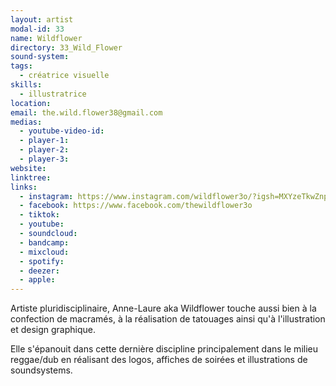 ```yaml
---
layout: artist
modal-id: 33
name: Wildflower
directory: 33_Wild_Flower
sound-system: 
tags: 
  - créatrice visuelle
skills: 
  - illustratrice
location:
email: the.wild.flower38@gmail.com
medias:
  - youtube-video-id: 
  - player-1:
  - player-2: 
  - player-3: 
website: 
linktree:
links:
  - instagram: https://www.instagram.com/wildflower3o/?igsh=MXYzeTkwZnpqcWltMw%3D%3D&utm_source=qr
  - facebook: https://www.facebook.com/thewildflower3o
  - tiktok: 
  - youtube: 
  - soundcloud: 
  - bandcamp: 
  - mixcloud: 
  - spotify: 
  - deezer:
  - apple: 
---
```


Artiste pluridisciplinaire, Anne-Laure aka Wildflower touche aussi bien à la confection de macramés, à la réalisation de tatouages ainsi qu'à l'illustration et design graphique. 

Elle s'épanouit dans cette dernière discipline principalement dans le milieu reggae/dub en réalisant des logos, affiches de soirées et illustrations de soundsystems.